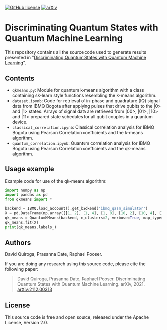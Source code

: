 [![GitHub license](https://img.shields.io/github/license/Raijeku/discriminating-quantum-states)](https://github.com/Raijeku/discriminating-quantum-states/blob/main/LICENSE)
[![arXiv](https://img.shields.io/badge/arXiv-2112.00313-red)](https://arxiv.org/abs/2112.00313)


# Discriminating Quantum States with Quantum Machine Learning

This repository contains all the source code used to generate results presented in "[Discriminating Quantum States with Quantum Machine Learning](https://qce.quantum.ieee.org/posters-program/#ps14)".

## Contents

* ``qkmeans.py``: Module for quantum k-means algorithm with a class containing sk-learn style functions resembling the k-means algorithm.
* ``dataset.ipynb``: Code for retrieval of in-phase and quadrature (IQ) signal data from IBMQ Bogota after applying pulses that drive qubits to the |0> and |1> states. Arrays of signal data are retrieved from |00>, |01>, |10> and |11> prepared state schedules for all qubit couples in a quantum device.
* ``classical_correlation.ipynb``: Classical correlation analysis for IBMQ Bogota using Pearson Correlation coefficients and the k-means algorithm.
* ``quantum_correlation.ipynb``: Quantum correlation analysis for IBMQ Bogota using Pearson Correlation coefficients and the qk-means algorithm.

## Usage example
   
Example code for use of the qk-means algorithm:

```python
import numpy as np
import pandas as pd
from qkmeans import *

backend = IBMQ.load_account().get_backend('ibmq_qasm_simulator')
X = pd.DataFrame(np.array([[1, 2], [1, 4], [1, 0], [10, 2], [10, 4], [10, 0]]))
qk_means = QuantumKMeans(backend, n_clusters=2, verbose=True, map_type='angle')
qk_means.fit(X)
print(qk_means.labels_) 
```

## Authors

David Quiroga, Prasanna Date, Raphael Pooser.

If you are doing any research using this source code, please cite the following paper:

> David Quiroga, Prasanna Date, Raphael Pooser. Discriminating Quantum States with Quantum Machine Learning. arXiv, 2021. [arXiv:2112.00313](https://arxiv.org/abs/2112.00313)
      
## License

This source code is free and open source, released under the Apache License, Version 2.0.
   

